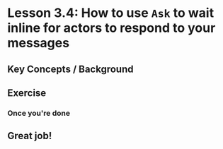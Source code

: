 # Lesson 3.4: How to use `Ask` to wait inline for actors to respond to your messages

## Key Concepts / Background

## Exercise

### Once you're done

## Great job!
